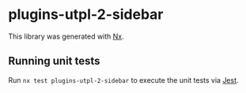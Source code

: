 # plugins-utpl-2-sidebar

This library was generated with [Nx](https://nx.dev).

## Running unit tests

Run `nx test plugins-utpl-2-sidebar` to execute the unit tests via [Jest](https://jestjs.io).
